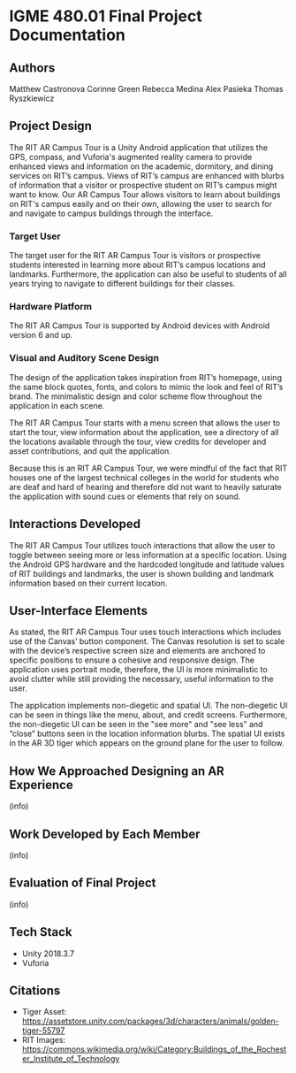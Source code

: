 # IGME 480.01 Final Project Documentation 

## Authors
Matthew Castronova
Corinne Green
Rebecca Medina
Alex Pasieka
Thomas Ryszkiewicz

## Project Design
The RIT AR Campus Tour is a Unity Android application that utilizes the GPS, compass, and Vuforia's augmented reality camera to provide enhanced views and information on the academic, dormitory, and dining services on RIT’s campus. Views of RIT’s campus are enhanced with blurbs of information that a visitor or prospective student on RIT’s campus might want to know. Our AR Campus Tour allows visitors to learn about buildings on RIT's campus easily and on their own, allowing the user to search for and navigate to campus buildings through the interface.

### Target User
The target user for the RIT AR Campus Tour is visitors or prospective students interested in learning more about RIT’s campus locations and landmarks. Furthermore, the application can also be useful to students of all years trying to navigate to different buildings for their classes.

### Hardware Platform
The RIT AR Campus Tour is supported by Android devices with Android version 6 and up.

### Visual and Auditory Scene Design
The design of the application takes inspiration from RIT’s homepage, using the same block quotes, fonts, and colors to mimic the look and feel of RIT’s brand. The minimalistic design and color scheme flow throughout the application in each scene.

The RIT AR Campus Tour starts with a menu screen that allows the user to start the tour, view information about the application, see a directory of all the locations available through the tour, view credits for developer and asset contributions, and quit the application. 

Because this is an RIT AR Campus Tour, we were mindful of the fact that RIT houses one of the largest technical colleges in the world for students who are deaf and hard of hearing and therefore did not want to heavily saturate the application with sound cues or elements that rely on sound.

## Interactions Developed
The RIT AR Campus Tour utilizes touch interactions that allow the user to toggle between seeing more or less information at a specific location. Using the Android GPS hardware and the hardcoded longitude and latitude values of RIT buildings and landmarks, the user is shown building and landmark information based on their current location.

## User-Interface Elements
As stated, the RIT AR Campus Tour uses touch interactions which includes use of the Canvas’ button component. The Canvas resolution is set to scale with the device’s respective screen size and elements are anchored to specific positions to ensure a cohesive and responsive design. The application uses portrait mode, therefore, the UI is more minimalistic to avoid clutter while still providing the necessary, useful information to the user.

The application implements non-diegetic and spatial UI. The non-diegetic UI can be seen in things like the menu, about, and credit screens. Furthermore, the non-diegetic UI can be seen in the "see more" and "see less" and “close” buttons seen in the location information blurbs. The spatial UI exists in the AR 3D tiger which appears on the ground plane for the user to follow.

## How We Approached Designing an AR Experience
(info)

## Work Developed by Each Member
(info)

## Evaluation of Final Project
(info)

## Tech Stack
- Unity 2018.3.7
- Vuforia

## Citations
- Tiger Asset: https://assetstore.unity.com/packages/3d/characters/animals/golden-tiger-55797
- RIT Images: https://commons.wikimedia.org/wiki/Category:Buildings_of_the_Rochester_Institute_of_Technology



